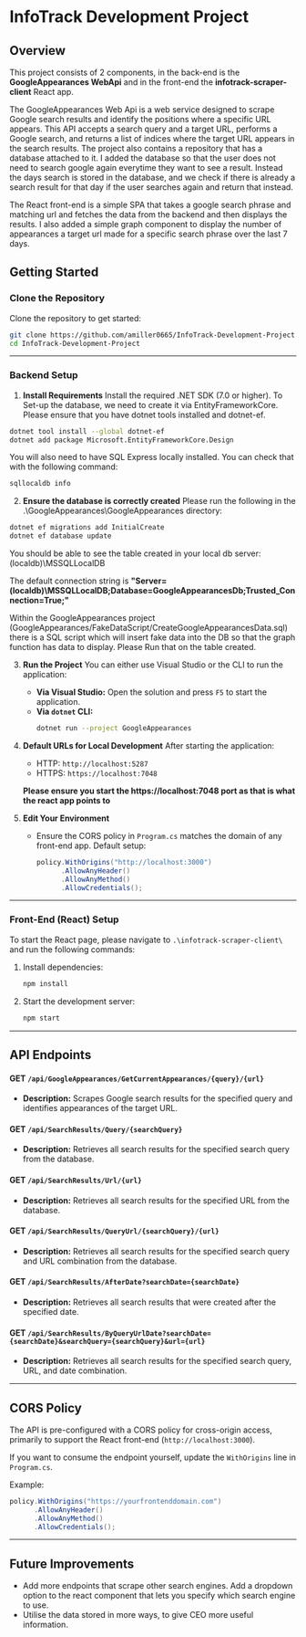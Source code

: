 # **InfoTrack Development Project**

## **Overview**
This project consists of 2 components, in the back-end is the **GoogleAppearances WebApi** and in the front-end the **infotrack-scraper-client** React app. 

The GoogleAppearances Web Api is a web service designed to scrape Google search results and identify the positions where a specific URL appears. This API accepts a search query and a target URL, performs a Google search, and returns a list of indices where the target URL appears in the search results. The project also contains a repository that has a database attached to it. I added the database so that the user does not need to search google again everytime they want to see a result. Instead the days search is stored in the database, and we check if there is already a search result for that day if the user searches again and return that instead.

The React front-end is a simple SPA that takes a google search phrase and matching url and fetches the data from the backend and then displays the results. I also added a simple graph component to display the number of appearances a target url made for a specific search phrase over the last 7 days. 

## Getting Started

### **Clone the Repository**
Clone the repository to get started:
```bash
git clone https://github.com/amiller0665/InfoTrack-Development-Project.git
cd InfoTrack-Development-Project
```

---

### **Backend Setup**

1. **Install Requirements**
  Install the required .NET SDK (7.0 or higher). To Set-up the database, we need to create it via EntityFrameworkCore. Please ensure that you have dotnet tools installed and dotnet-ef.

  ```bash
  dotnet tool install --global dotnet-ef
  dotnet add package Microsoft.EntityFrameworkCore.Design
  ```

  You will also need to have SQL Express locally installed. You can check that with the following command:

  ```bash
  sqllocaldb info
  ```

2. **Ensure the database is correctly created**
  Please run the following in the .\GoogleAppearances\GoogleAppearances directory:

  ```bash
  dotnet ef migrations add InitialCreate
  dotnet ef database update
  ```

  You should be able to see the table created in your local db server: (localdb)\MSSQLLocalDB

  The default connection string is **"Server=(localdb)\\MSSQLLocalDB;Database=GoogleAppearancesDb;Trusted_Connection=True;"**

  Within the GoogleAppearances project (GoogleAppearances/FakeDataScript/CreateGoogleAppearancesData.sql) there is a SQL script which will insert fake data into the DB so that the graph function has data to display. Please Run that on the table created. 

3. **Run the Project**
   You can either use Visual Studio or the CLI to run the application:
   - **Via Visual Studio:**
     Open the solution and press `F5` to start the application.
   - **Via `dotnet` CLI:**
     ```bash
     dotnet run --project GoogleAppearances
     ```

4. **Default URLs for Local Development**
   After starting the application:
   - HTTP: `http://localhost:5287`
   - HTTPS: `https://localhost:7048`

   **Please ensure you start the https://localhost:7048 port as that is what the react app points to**

5. **Edit Your Environment**
   - Ensure the CORS policy in `Program.cs` matches the domain of any front-end app.
     Default setup:
     ```csharp
     policy.WithOrigins("http://localhost:3000")
           .AllowAnyHeader()
           .AllowAnyMethod()
           .AllowCredentials();
     ```
---

### **Front-End (React) Setup**
To start the React page, please navigate to `.\infotrack-scraper-client\` and run the following commands:

1. Install dependencies:
    ```bash
    npm install
    ```
2. Start the development server:
    ```bash
    npm start
    ```
---

## **API Endpoints**

#### **GET** `/api/GoogleAppearances/GetCurrentAppearances/{query}/{url}`
- **Description:** Scrapes Google search results for the specified query and identifies appearances of the target URL.

#### **GET** `/api/SearchResults/Query/{searchQuery}`
- **Description:** Retrieves all search results for the specified search query from the database.

#### **GET** `/api/SearchResults/Url/{url}`
- **Description:** Retrieves all search results for the specified URL from the database.

#### **GET** `/api/SearchResults/QueryUrl/{searchQuery}/{url}`
- **Description:** Retrieves all search results for the specified search query and URL combination from the database.

#### **GET** `/api/SearchResults/AfterDate?searchDate={searchDate}`
- **Description:** Retrieves all search results that were created after the specified date.

#### **GET** `/api/SearchResults/ByQueryUrlDate?searchDate={searchDate}&searchQuery={searchQuery}&url={url}`
- **Description:** Retrieves all search results for the specified search query, URL, and date combination.

---

## **CORS Policy**
The API is pre-configured with a CORS policy for cross-origin access, primarily to support the React front-end (`http://localhost:3000`).

If you want to consume the endpoint yourself, update the `WithOrigins` line in `Program.cs`.

Example:
```csharp
policy.WithOrigins("https://yourfrontenddomain.com")
      .AllowAnyHeader()
      .AllowAnyMethod()
      .AllowCredentials();
```

---

## **Future Improvements**
- Add more endpoints that scrape other search engines. Add a dropdown option to the react component that lets you specify which search engine to use.
- Utilise the data stored in more ways, to give CEO more useful information. 